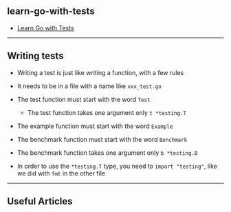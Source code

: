 ## learn-go-with-tests

* [Learn Go with Tests](https://quii.gitbook.io/learn-go-with-tests/)

***

## Writing tests

* Writing a test is just like writing a function, with a few rules
* It needs to be in a file with a name like `xxx_test.go`
* The test function must start with the word `Test`
  - The test function takes one argument only `t *testing.T`
* The example function must start with the word `Example`
* The benchmark function must start with the word `Benchmark`
* The benchmark function takes one argument only `b *testing.B`

* In order to use the `*testing.T` type, you need to `import "testing"`, like we did with `fmt` in the other file

***
## Useful Articles

